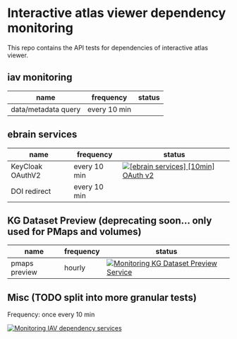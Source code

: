 # Interactive atlas viewer dependency monitoring

This repo contains the API tests for dependencies of interactive atlas viewer.

## iav monitoring

| name | frequency | status | 
| --- | --- | --- |
| data/metadata query | every 10 min | |

## ebrain services

| name | frequency | status |
| --- | --- | --- |
| KeyCloak OAuthV2 | every 10 min | [![[ebrain services] [10min] OAuth v2](https://github.com/FZJ-INM1-BDA/iav-dep-test/workflows/%5Bebrain%20services%5D%20%5B10min%5D%20OAuth%20v2/badge.svg)](https://github.com/FZJ-INM1-BDA/iav-dep-test/actions?query=workflow%3A%22%5Bebrain+services%5D+%5B10min%5D+OAuth+v2%22) |
| DOI redirect | every 10 min |  |

## KG Dataset Preview (deprecating soon... only used for PMaps and volumes)

| name | frequency | status |
| --- | --- | --- |
| pmaps preview | hourly | [![Monitoring KG Dataset Preview Service](https://github.com/fzj-inm1-bda/iav-dep-test/workflows/Monitoring%20KG%20Dataset%20Preview%20Service/badge.svg)](https://github.com/FZJ-INM1-BDA/iav-dep-test/actions?query=workflow%3A%22Monitoring+KG+Dataset+Preview+Service%22) |



## Misc (TODO split into more granular tests)

Frequency: once every 10 min

[![Monitoring IAV dependency services](https://github.com/fzj-inm1-bda/iav-dep-test/workflows/Monitoring%20IAV%20dependency%20services/badge.svg)](https://github.com/FZJ-INM1-BDA/iav-dep-test/actions?query=workflow%3A%22Monitoring+IAV+dependency+services%22)
